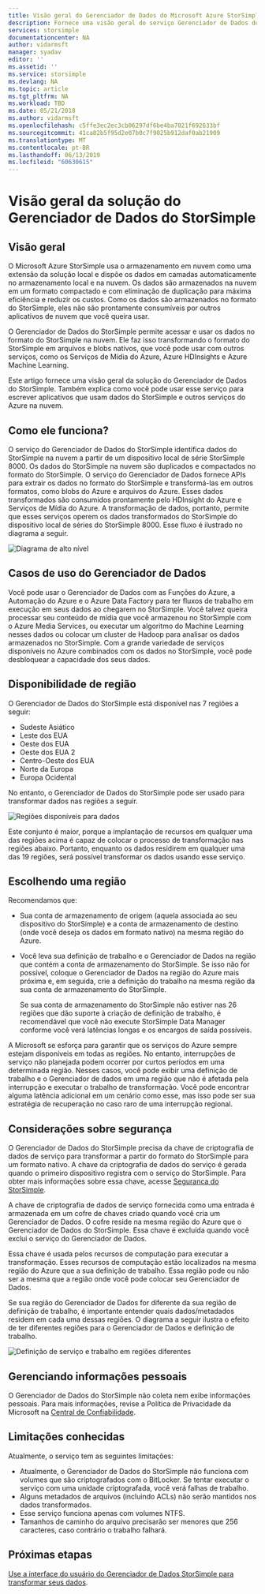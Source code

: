 ```yaml
---
title: Visão geral do Gerenciador de Dados do Microsoft Azure StorSimple | Microsoft Docs
description: Fornece uma visão geral do serviço Gerenciador de Dados do StorSimple
services: storsimple
documentationcenter: NA
author: vidarmsft
manager: syadav
editor: ''
ms.assetid: ''
ms.service: storsimple
ms.devlang: NA
ms.topic: article
ms.tgt_pltfrm: NA
ms.workload: TBD
ms.date: 05/21/2018
ms.author: vidarmsft
ms.openlocfilehash: c5ffe3ec2ec3cb06297df6be4ba7021f692633bf
ms.sourcegitcommit: 41ca82b5f95d2e07b0c7f9025b912daf0ab21909
ms.translationtype: MT
ms.contentlocale: pt-BR
ms.lasthandoff: 06/13/2019
ms.locfileid: "60630615"
---
```

# <a name="storsimple-data-manager-solution-overview"></a>Visão geral da solução do Gerenciador de Dados do StorSimple

## <a name="overview"></a>Visão geral

O Microsoft Azure StorSimple usa o armazenamento em nuvem como uma extensão da solução local e dispõe os dados em camadas automaticamente no armazenamento local e na nuvem. Os dados são armazenados na nuvem em um formato compactado e com eliminação de duplicação para máxima eficiência e reduzir os custos. Como os dados são armazenados no formato do StorSimple, eles não são prontamente consumíveis por outros aplicativos de nuvem que você queira usar.

O Gerenciador de Dados do StorSimple permite acessar e usar os dados no formato do StorSimple na nuvem. Ele faz isso transformando o formato do StorSimple em arquivos e blobs nativos, que você pode usar com outros serviços, como os Serviços de Mídia do Azure, Azure HDInsights e Azure Machine Learning.

Este artigo fornece uma visão geral da solução do Gerenciador de Dados do StorSimple. Também explica como você pode usar esse serviço para escrever aplicativos que usam dados do StorSimple e outros serviços do Azure na nuvem.

## <a name="how-it-works"></a>Como ele funciona?

O serviço do Gerenciador de Dados do StorSimple identifica dados do StorSimple na nuvem a partir de um dispositivo local de série StorSimple 8000. Os dados do StorSimple na nuvem são duplicados e compactados no formato do StorSimple. O serviço do Gerenciador de Dados fornece APIs para extrair os dados no formato do StorSimple e transformá-las em outros formatos, como blobs do Azure e arquivos do Azure. Esses dados transformados são consumidos prontamente pelo HDInsight do Azure e Serviços de Mídia do Azure. A transformação de dados, portanto, permite que esses serviços operem os dados transformados do StorSimple do dispositivo local de séries do StorSimple 8000. Esse fluxo é ilustrado no diagrama a seguir.

![Diagrama de alto nível](./media/storsimple-data-manager-overview/storsimple-data-manager-overview2.png)


## <a name="data-manager-use-cases"></a>Casos de uso do Gerenciador de Dados

Você pode usar o Gerenciador de Dados com as Funções do Azure, a Automação do Azure e o Azure Data Factory para ter fluxos de trabalho em execução em seus dados ao chegarem no StorSimple. Você talvez queira processar seu conteúdo de mídia que você armazenou no StorSimple com o Azure Media Services, ou executar um algoritmo do Machine Learning nesses dados ou colocar um cluster de Hadoop para analisar os dados armazenados no StorSimple. Com a grande variedade de serviços disponíveis no Azure combinados com os dados no StorSimple, você pode desbloquear a capacidade dos seus dados.


## <a name="region-availability"></a>Disponibilidade de região

O Gerenciador de Dados do StorSimple está disponível nas 7 regiões a seguir:

 - Sudeste Asiático
 - Leste dos EUA
 - Oeste dos EUA
 - Oeste dos EUA 2
 - Centro-Oeste dos EUA
 - Norte da Europa
 - Europa Ocidental

No entanto, o Gerenciador de Dados do StorSimple pode ser usado para transformar dados nas regiões a seguir. 

![Regiões disponíveis para dados](./media/storsimple-data-manager-overview/data-manager-job-definition-different-regions-m.png)

Este conjunto é maior, porque a implantação de recursos em qualquer uma das regiões acima é capaz de colocar o processo de transformação nas regiões abaixo. Portanto, enquanto os dados residirem em qualquer uma das 19 regiões, será possível transformar os dados usando esse serviço.


## <a name="choosing-a-region"></a>Escolhendo uma região

Recomendamos que:
 - Sua conta de armazenamento de origem (aquela associada ao seu dispositivo do StorSimple) e a conta de armazenamento de destino (onde você deseja os dados em formato nativo) na mesma região do Azure.
 - Você leva sua definição de trabalho e o Gerenciador de Dados na região que contém a conta de armazenamento do StorSimple. Se isso não for possível, coloque o Gerenciador de Dados na região do Azure mais próxima e, em seguida, crie a definição do trabalho na mesma região da sua conta de armazenamento do StorSimple. 

    Se sua conta de armazenamento do StorSimple não estiver nas 26 regiões que dão suporte à criação de definição de trabalho, é recomendável que você não execute StorSimple Data Manager conforme você verá latências longas e os encargos de saída possíveis.
    
A Microsoft se esforça para garantir que os serviços do Azure sempre estejam disponíveis em todas as regiões. No entanto, interrupções de serviço não planejada podem ocorrer por curtos períodos em uma determinada região. Nesses casos, você pode exibir uma definição de trabalho e o Gerenciador de dados em uma região que não é afetada pela interrupção e executar o trabalho de transformação. Você pode encontrar alguma latência adicional em um cenário como esse, mas isso pode ser sua estratégia de recuperação no caso raro de uma interrupção regional.

## <a name="security-considerations"></a>Considerações sobre segurança

O Gerenciador de Dados do StorSimple precisa da chave de criptografia de dados de serviço para transformar a partir do formato do StorSimple para um formato nativo. A chave da criptografia de dados do serviço é gerada quando o primeiro dispositivo registra com o serviço do StorSimple. Para obter mais informações sobre essa chave, acesse [Segurança do StorSimple](storsimple-8000-security.md).

A chave de criptografia de dados de serviço fornecida como uma entrada é armazenada em um cofre de chaves criado quando você cria um Gerenciador de Dados. O cofre reside na mesma região do Azure que o Gerenciador de Dados do StorSimple. Essa chave é excluída quando você exclui o serviço do Gerenciador de Dados.

Essa chave é usada pelos recursos de computação para executar a transformação. Esses recursos de computação estão localizados na mesma região do Azure que a sua definição de trabalho. Essa região pode ou não ser a mesma que a região onde você pode colocar seu Gerenciador de Dados.

Se sua região do Gerenciador de Dados for diferente da sua região de definição de trabalho, é importante entender quais dados/metadados residem em cada uma dessas regiões. O diagrama a seguir ilustra o efeito de ter diferentes regiões para o Gerenciador de Dados e definição de trabalho.

![Definição de serviço e trabalho em regiões diferentes](./media/storsimple-data-manager-overview/data-manager-job-different-regions.png)

## <a name="managing-personal-information"></a>Gerenciando informações pessoais

O Gerenciador de Dados do StorSimple não coleta nem exibe informações pessoais. Para mais informações, revise a Política de Privacidade da Microsoft na [Central de Confiabilidade](https://www.microsoft.com/trustcenter).

## <a name="known-limitations"></a>Limitações conhecidas

Atualmente, o serviço tem as seguintes limitações:
- Atualmente, o Gerenciador de Dados do StorSimple não funciona com volumes que são criptografados com o BitLocker. Se tentar executar o serviço com uma unidade criptografada, você verá falhas de trabalho.
- Alguns metadados de arquivos (incluindo ACLs) não serão mantidos nos dados transformados.
- Esse serviço funciona apenas com volumes NTFS.
- Tamanhos de caminho do arquivo precisarão ser menores que 256 caracteres, caso contrário o trabalho falhará.

## <a name="next-steps"></a>Próximas etapas

[Use a interface do usuário do Gerenciador de Dados StorSimple para transformar seus dados](storsimple-data-manager-ui.md).
